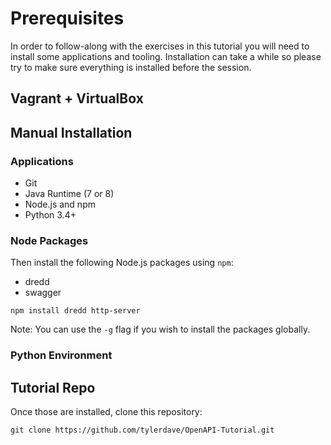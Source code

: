 Prerequisites
=============

In order to follow-along with the exercises in this tutorial you will need 
to install some applications and tooling. Installation can take a while so
please try to make sure everything is installed before the session.

Vagrant + VirtualBox
--------------------


Manual Installation
-------------------

### Applications

- Git
- Java Runtime (7 or 8)
- Node.js and npm
- Python 3.4+

### Node Packages

Then install the following Node.js packages using `npm`:

- dredd
- swagger

```
npm install dredd http-server
```

Note: You can use the `-g` flag if you wish to install the packages globally.

### Python Environment

Tutorial Repo
-------------

Once those are installed, clone this repository:

```
git clone https://github.com/tylerdave/OpenAPI-Tutorial.git
```

